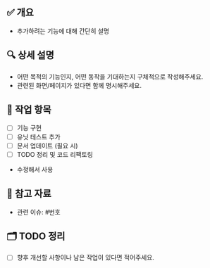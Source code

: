 ## ✅ 개요
- 추가하려는 기능에 대해 간단히 설명

## 🔍 상세 설명
- 어떤 목적의 기능인지, 어떤 동작을 기대하는지 구체적으로 작성해주세요.
- 관련된 화면/페이지가 있다면 함께 명시해주세요.

## 🧩 작업 항목
- [ ] 기능 구현
- [ ] 유닛 테스트 추가
- [ ] 문서 업데이트 (필요 시)
- [ ] TODO 정리 및 코드 리팩토링
- 수정해서 사용

## 📎 참고 자료
- 관련 이슈: #번호

## 🗂 TODO 정리
- [ ] 향후 개선할 사항이나 남은 작업이 있다면 적어주세요.
